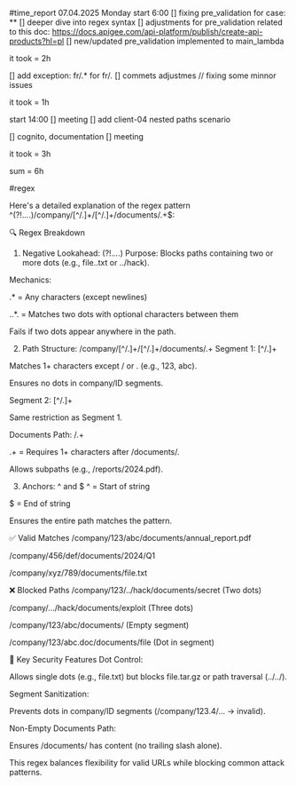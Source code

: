
 #time_report
 07.04.2025 Monday 
start 6:00 
[] fixing pre_validation for case:  ** 
[] deeper dive into regex syntax
[] adjustments for pre_validation related to this doc:  https://docs.apigee.com/api-platform/publish/create-api-products?hl=pl
[] new/updated pre_validation implemented to main_lambda

it took = 2h

[] add exception: fr/.* for fr/*.*
[] commets adjustmes // fixing some minnor issues

it took = 1h

start 14:00
[] meeting
[] add client-04  nested paths scenario

[] cognito, documentation
[] meeting

it took = 3h

sum = 6h





#regex


Here's a detailed explanation of the regex pattern 
^(?!.*\..*\.)/company/[^/.]+/[^/.]+/documents/.+$:

🔍 Regex Breakdown
1. Negative Lookahead: (?!.*\..*\.)
Purpose: Blocks paths containing two or more dots (e.g., file..txt or ../hack).

Mechanics:

.* = Any characters (except newlines)

\..*\. = Matches two dots with optional characters between them

Fails if two dots appear anywhere in the path.

2. Path Structure: /company/[^/.]+/[^/.]+/documents/.+
Segment 1: [^/.]+

Matches 1+ characters except / or . (e.g., 123, abc).

Ensures no dots in company/ID segments.

Segment 2: [^/.]+

Same restriction as Segment 1.

Documents Path: /.+

.+ = Requires 1+ characters after /documents/.

Allows subpaths (e.g., /reports/2024.pdf).

3. Anchors: ^ and $
^ = Start of string

$ = End of string

Ensures the entire path matches the pattern.

✅ Valid Matches
/company/123/abc/documents/annual_report.pdf

/company/456/def/documents/2024/Q1

/company/xyz/789/documents/file.txt

❌ Blocked Paths
/company/123/../hack/documents/secret (Two dots)

/company/.../hack/documents/exploit (Three dots)

/company/123/abc/documents/ (Empty segment)

/company/123/abc.doc/documents/file (Dot in segment)

🔧 Key Security Features
Dot Control:

Allows single dots (e.g., file.txt) but blocks file.tar.gz or path traversal (../../).

Segment Sanitization:

Prevents dots in company/ID segments (/company/123.4/... → invalid).

Non-Empty Documents Path:

Ensures /documents/ has content (no trailing slash alone).

This regex balances flexibility for valid URLs while blocking common attack patterns.